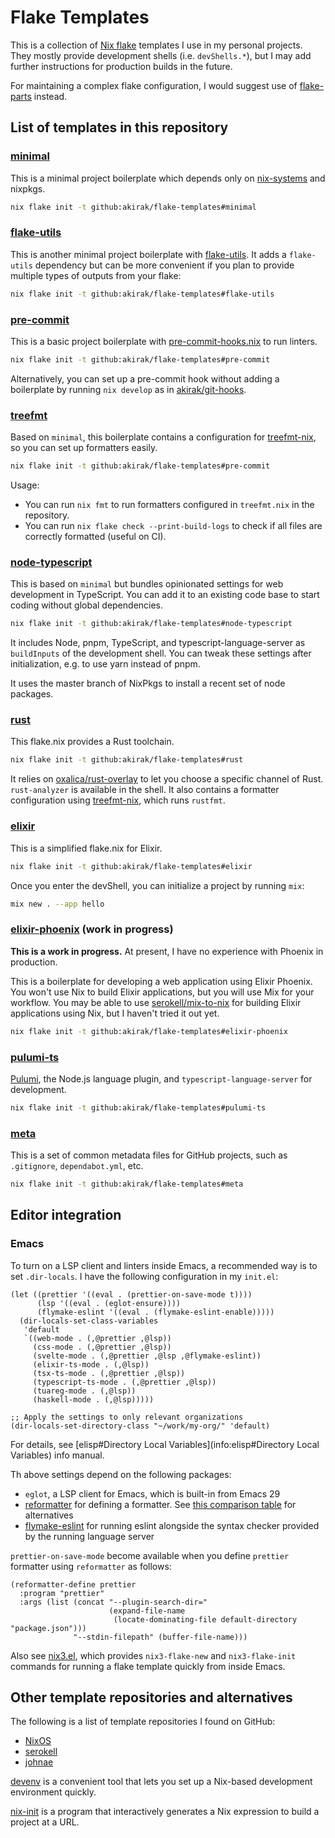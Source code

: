# Flake Templates

This is a collection of [Nix flake](https://nixos.wiki/wiki/Flakes) templates I
use in my personal projects. They mostly provide development shells (i.e.
`devShells.*`), but I may add further instructions for production builds in the
future.

For maintaining a complex flake configuration, I would suggest use of
[flake-parts](https://github.com/hercules-ci/flake-parts/) instead.

## List of templates in this repository

### [minimal](minimal/flake.nix)

This is a minimal project boilerplate which depends only on
[nix-systems](https://github.com/nix-systems/nix-systems) and nixpkgs.

``` bash
nix flake init -t github:akirak/flake-templates#minimal
```

### [flake-utils](flake-utils/flake.nix)

This is another minimal project boilerplate with
[flake-utils](https://github.com/numtide/flake-utils). It adds a
`flake-utils` dependency but can be more convenient if you plan to
provide multiple types of outputs from your flake:

``` bash
nix flake init -t github:akirak/flake-templates#flake-utils
```

### [pre-commit](pre-commit/flake.nix)

This is a basic project boilerplate with
[pre-commit-hooks.nix](https://github.com/cachix/pre-commit-hooks.nix)
to run linters.

``` bash
nix flake init -t github:akirak/flake-templates#pre-commit
```

Alternatively, you can set up a pre-commit hook without adding a
boilerplate by running `nix develop` as in
[akirak/git-hooks](https://github.com/akirak/git-hooks).

### [treefmt](treefmt/flake.nix)

Based on `minimal`, this boilerplate contains a configuration for
[treefmt-nix](https://github.com/numtide/treefmt-nix), so you can set up
formatters easily.

``` bash
nix flake init -t github:akirak/flake-templates#pre-commit
```

Usage:

- You can run `nix fmt` to run formatters configured in `treefmt.nix` in the
  repository.
- You can run `nix flake check --print-build-logs` to check if all files are
  correctly formatted (useful on CI).

### [node-typescript](node-typescript/)

This is based on `minimal` but bundles opinionated settings for web
development in TypeScript. You can add it to an existing code base to
start coding without global dependencies.

``` bash
nix flake init -t github:akirak/flake-templates#node-typescript
```

It includes Node, pnpm, TypeScript, and typescript-language-server as
`buildInputs` of the development shell. You can tweak these settings
after initialization, e.g. to use yarn instead of pnpm.

It uses the master branch of NixPkgs to install a recent set of node
packages.

### [rust](rust/)

This flake.nix provides a Rust toolchain.

``` bash
nix flake init -t github:akirak/flake-templates#rust
```

It relies on [oxalica/rust-overlay](https://github.com/oxalica/rust-overlay) to
let you choose a specific channel of Rust. `rust-analyzer` is available in the
shell. It also contains a formatter configuration using
[treefmt-nix](https://github.com/numtide/treefmt-nix), which runs `rustfmt`.

### [elixir](elixir/)

This is a simplified flake.nix for Elixir.

``` bash
nix flake init -t github:akirak/flake-templates#elixir
```

Once you enter the devShell, you can initialize a project by running
`mix`:

``` bash
mix new . --app hello
```

### [elixir-phoenix](elixir-phoenix/flake.nix) (work in progress)

**This is a work in progress.** At present, I have no experience with
Phoenix in production.

This is a boilerplate for developing a web application using Elixir
Phoenix. You won't use Nix to build Elixir applications, but you will
use Mix for your workflow. You may be able to use
[serokell/mix-to-nix](https://github.com/serokell/mix-to-nix) for
building Elixir applications using Nix, but I haven't tried it out yet.

``` bash
nix flake init -t github:akirak/flake-templates#elixir-phoenix
```

### [pulumi-ts](pulumi-ts/flake.nix)

[Pulumi](https://www.pulumi.com/b/), the Node.js language plugin, and
`typescript-language-server` for development.

``` bash
nix flake init -t github:akirak/flake-templates#pulumi-ts
```

### [meta](meta/)

This is a set of common metadata files for GitHub projects, such as
`.gitignore`, `dependabot.yml`, etc.

``` bash
nix flake init -t github:akirak/flake-templates#meta
```

## Editor integration

### Emacs

To turn on a LSP client and linters inside Emacs, a recommended way is
to set `.dir-locals`. I have the following configuration in my
`init.el`:

``` elisp
(let ((prettier '((eval . (prettier-on-save-mode t))))
      (lsp '((eval . (eglot-ensure))))
      (flymake-eslint '((eval . (flymake-eslint-enable)))))
  (dir-locals-set-class-variables
   'default
   `((web-mode . (,@prettier ,@lsp))
     (css-mode . (,@prettier ,@lsp))
     (svelte-mode . (,@prettier ,@lsp ,@flymake-eslint))
     (elixir-ts-mode . (,@lsp))
     (tsx-ts-mode . (,@prettier ,@lsp))
     (typescript-ts-mode . (,@prettier ,@lsp))
     (tuareg-mode . (,@lsp))
     (haskell-mode . (,@lsp)))))

;; Apply the settings to only relevant organizations
(dir-locals-set-directory-class "~/work/my-org/" 'default)
```

For details, see [elisp#Directory Local
Variables](info:elisp#Directory Local Variables) info manual.

Th above settings depend on the following packages:

- `eglot`, a LSP client for Emacs, which is built-in from Emacs 29
- [reformatter](https://github.com/purcell/emacs-reformatter) for
    defining a formatter. See [this comparison
    table](https://docs.google.com/document/d/1bIURUdHqlkF8QfFDnOP4ZOHXADkEtB_mbzMVoBQEBSw/edit)
    for alternatives
- [flymake-eslint](https://github.com/orzechowskid/flymake-eslint) for
    running eslint alongside the syntax checker provided by the running
    language server

`prettier-on-save-mode` become available when you define `prettier`
formatter using `reformatter` as follows:

``` elisp
(reformatter-define prettier
  :program "prettier"
  :args (list (concat "--plugin-search-dir="
                      (expand-file-name
                       (locate-dominating-file default-directory "package.json")))
              "--stdin-filepath" (buffer-file-name)))
```

Also see [nix3.el](https://github.com/emacs-twist/nix3.el), which
provides `nix3-flake-new` and `nix3-flake-init` commands for running a
flake template quickly from inside Emacs.

## Other template repositories and alternatives

The following is a list of template repositories I found on GitHub:

- [NixOS](https://github.com/nixos/templates)
- [serokell](https://github.com/serokell/templates)
- [johnae](https://github.com/johnae/nix-flake-templates)

[devenv](https://devenv.sh/) is a convenient tool that lets you set up a
Nix-based development environment quickly.

[nix-init](https://github.com/nix-community/nix-init) is a program that
interactively generates a Nix expression to build a project at a URL.
